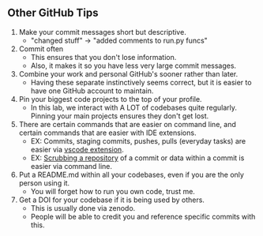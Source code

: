## Other GitHub Tips

1. Make your commit messages short but descriptive.
    - "changed stuff" -> "added comments to run.py funcs"
2. Commit often
    - This ensures that you don't lose information.
    - Also, it makes it so you have less very large commit messages.
2. Combine your work and personal GitHub's sooner rather than later.
    - Having these separate instinctively seems correct, but it is easier to have one GitHub account to maintain.
3. Pin your biggest code projects to the top of your profile.
    - In this lab, we interact with A LOT of codebases quite regularly. Pinning your main projects ensures they don't get lost.
4. There are certain commands that are easier on command line, and certain commands that are easier with IDE extensions.
    - EX: Commits, staging commits, pushes, pulls (everyday tasks) are easier via [vscode extension](vscode.md).
    - EX: [Scrubbing a repository](github-scrub.md) of a commit or data within a commit is easier via command line.
5. Put a README.md within all your codebases, even if you are the only person using it.
    - You will forget how to run you own code, trust me.
6. Get a DOI for your codebase if it is being used by others.
    - This is usually done via zenodo.
    - People will be able to credit you and reference specific commits with this.